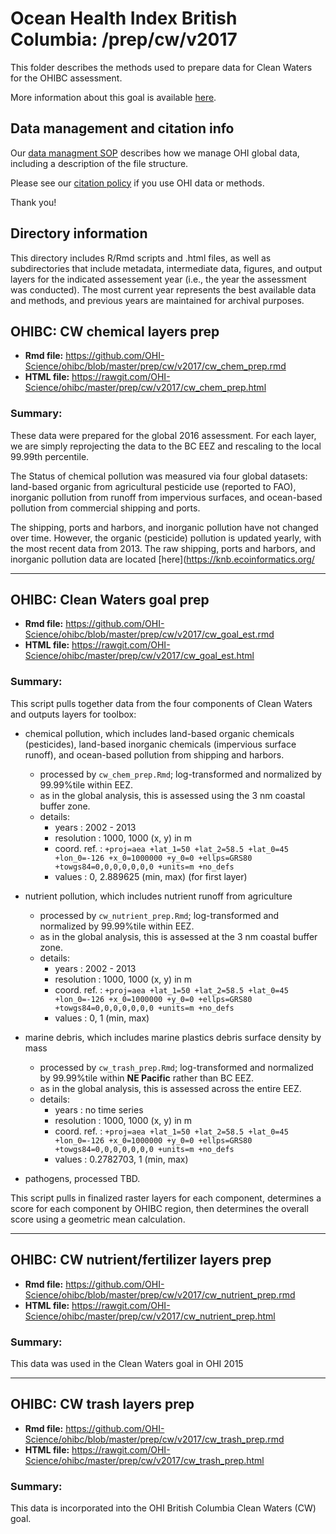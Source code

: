 # Ocean Health Index British Columbia: /prep/cw/v2017

This folder describes the methods used to prepare data for Clean Waters for the OHIBC assessment.

More information about this goal is available [here](http://ohi-science.org/goals/#clean-waters).

## Data management and citation info

Our [data managment SOP](https://rawgit.com/OHI-Science/ohiprep/master/src/dataOrganization_SOP.html) describes how we manage OHI global data, including a description of the file structure.

Please see our [citation policy](http://ohi-science.org/citation-policy/) if you use OHI data or methods.

Thank you!

## Directory information

This directory includes R/Rmd scripts and .html files, as well as subdirectories that include metadata, intermediate data, figures, and output layers for the indicated assessement year (i.e., the year the assessment was conducted).  The most current year represents the best available data and methods, and previous years are maintained for archival purposes.

## OHIBC: CW chemical layers prep

* __Rmd file:__ https://github.com/OHI-Science/ohibc/blob/master/prep/cw/v2017/cw_chem_prep.rmd 
* __HTML file:__ https://rawgit.com/OHI-Science/ohibc/master/prep/cw/v2017/cw_chem_prep.html

### Summary:

These data were prepared for the global 2016 assessment.  For each layer, we are simply reprojecting the data to the BC EEZ and rescaling to the local 99.99th percentile.

The Status of chemical pollution was measured via four global datasets: land-based organic from agricultural pesticide use (reported to FAO), inorganic pollution from runoff from impervious surfaces, and ocean-based pollution from commercial shipping and ports.

The shipping, ports and harbors, and inorganic pollution have not changed over time.  However, the organic (pesticide) pollution is updated yearly, with the most recent data from 2013.  The raw shipping, ports and harbors, and inorganic pollution data are located [here](https://knb.ecoinformatics.org/

-----

## OHIBC: Clean Waters goal prep

* __Rmd file:__ https://github.com/OHI-Science/ohibc/blob/master/prep/cw/v2017/cw_goal_est.rmd 
* __HTML file:__ https://rawgit.com/OHI-Science/ohibc/master/prep/cw/v2017/cw_goal_est.html

### Summary:

This script pulls together data from the four components of Clean Waters and outputs layers for toolbox:

* chemical pollution, which includes land-based organic chemicals (pesticides), land-based inorganic chemicals (impervious surface runoff), and ocean-based pollution from shipping and harbors.
    * processed by `cw_chem_prep.Rmd`; log-transformed and normalized by 99.99%tile within EEZ.
    * as in the global analysis, this is assessed using the 3 nm coastal buffer zone.
    * details: 
        * years       : 2002 - 2013
        * resolution  : 1000, 1000  (x, y) in m
        * coord. ref. : `+proj=aea +lat_1=50 +lat_2=58.5 +lat_0=45 +lon_0=-126 +x_0=1000000 +y_0=0 +ellps=GRS80 +towgs84=0,0,0,0,0,0,0 +units=m +no_defs` 
        * values      : 0, 2.889625  (min, max) (for first layer)
* nutrient pollution, which includes nutrient runoff from agriculture
    * processed by `cw_nutrient_prep.Rmd`; log-transformed and normalized by 99.99%tile within EEZ.
    * as in the global analysis, this is assessed at the 3 nm coastal buffer zone.
    * details: 
        * years       : 2002 - 2013
        * resolution  : 1000, 1000  (x, y) in m
        * coord. ref. : `+proj=aea +lat_1=50 +lat_2=58.5 +lat_0=45 +lon_0=-126 +x_0=1000000 +y_0=0 +ellps=GRS80 +towgs84=0,0,0,0,0,0,0 +units=m +no_defs` 
        * values      : 0, 1  (min, max)
* marine debris, which includes marine plastics debris surface density by mass
    * processed by `cw_trash_prep.Rmd`; log-transformed and normalized by 99.99%tile within __NE Pacific__ rather than BC EEZ.
    * as in the global analysis, this is assessed across the entire EEZ.
    * details: 
        * years       : no time series
        * resolution  : 1000, 1000  (x, y) in m
        * coord. ref. : `+proj=aea +lat_1=50 +lat_2=58.5 +lat_0=45 +lon_0=-126 +x_0=1000000 +y_0=0 +ellps=GRS80 +towgs84=0,0,0,0,0,0,0 +units=m +no_defs` 
        * values      : 0.2782703, 1  (min, max)

* pathogens, processed TBD.

This script pulls in finalized raster layers for each component, determines a score for each component by OHIBC region, then determines the overall score using a geometric mean calculation.

-----

## OHIBC: CW nutrient/fertilizer layers prep

* __Rmd file:__ https://github.com/OHI-Science/ohibc/blob/master/prep/cw/v2017/cw_nutrient_prep.rmd 
* __HTML file:__ https://rawgit.com/OHI-Science/ohibc/master/prep/cw/v2017/cw_nutrient_prep.html

### Summary:

This data was used in the Clean Waters goal in OHI 2015

-----

## OHIBC: CW trash layers prep

* __Rmd file:__ https://github.com/OHI-Science/ohibc/blob/master/prep/cw/v2017/cw_trash_prep.rmd 
* __HTML file:__ https://rawgit.com/OHI-Science/ohibc/master/prep/cw/v2017/cw_trash_prep.html

### Summary:

This data is incorporated into the OHI British Columbia Clean Waters (CW) goal.


